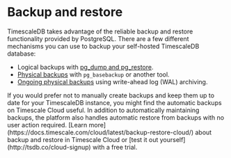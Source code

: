 # Backup and restore

TimescaleDB takes advantage of the reliable backup and restore functionality
provided by PostgreSQL. There are a few different mechanisms you can use to
backup your self-hosted TimescaleDB database:

- Logical backups with [pg_dump and pg_restore][logical-backups].
- [Physical backups][physical-backups] with `pg_basebackup` or another tool.
- [Ongoing physical backups][ongoing-physical-backups] using write-ahead log
  (WAL) archiving.

<highlight type="cloud" header="Forget about manually creating and maintaining backups">
If you would prefer not to manually create backups and keep them up to date for your TimescaleDB instance, 
you might find the automatic backups on Timescale Cloud useful. In addition to automatically maintaining backups, 
the platform also handles automatic restore from backups with no user action required. 
[Learn more](https://docs.timescale.com/cloud/latest/backup-restore-cloud/) about backup 
and restore in Timescale Cloud or [test it out yourself](http://tsdb.co/cloud-signup) with a free trial.

</highlight>

[physical-backups]: /how-to-guides/backup-and-restore/physical/
[ongoing-physical-backups]: /how-to-guides/backup-and-restore/docker-and-wale/
[logical-backups]: /how-to-guides/backup-and-restore/pg-dump-and-restore/
